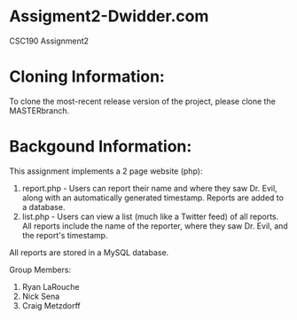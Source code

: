 # Assigment2-Dwidder.com
CSC190 Assignment2

# Cloning Information:

To clone the most-recent release version of the project, please clone the MASTERbranch.

# Backgound Information:

This assignment implements a 2 page website (php):
1. report.php - Users can report their name and where they saw Dr. Evil, along with an automatically generated timestamp. Reports are added to a database.
2. list.php - Users can view a list (much like a Twitter feed) of all reports. All reports include the name of the reporter, where they saw Dr. Evil, and the report's timestamp.

All reports are stored in a MySQL database.

Group Members:
1. Ryan LaRouche
2. Nick Sena
3. Craig Metzdorff
